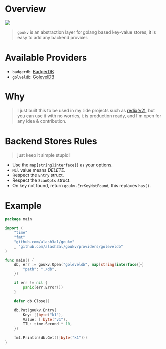 Overview
=========
[![](https://godoc.org/github.com/alash3al/goukv?status.svg)](https://godoc.org/github.com/alash3al/goukv)
> `goukv` is an abstraction layer for golang based key-value stores, it is easy to add any backend provider.

Available Providers
===================
- `badgerdb`: [BadgerDB](/providers/badgerdb)
- `golveldb`: [GolevelDB](/providers/goleveldb)

Why
===
> I just built this to be used in my side projects such as [redix(v2)](https://github.com/alash3al/redix/tree/v2), but you can use it with no worries, it is production ready, and I'm open for any idea & contribution.

Backend Stores Rules
=====================
> just keep it simple stupid!
- Use the `map[string]interface{}` as your options.
- `Nil` value means *DELETE*.
- Respect the `Entry` struct.
- Respect the `ScanOpts` struct.
- On key not found, return `goukv.ErrKeyNotFound`, this replaces `has()`.

Example
=======
```go
package main

import (
    "time"
    "fmt"
    "github.com/alash3al/goukv" 
    _ "github.com/alash3al/goukv/providers/goleveldb"
)

func main() {
    db, err := goukv.Open("goleveldb", map[string]interface{}{
        "path": "./db",
    })

    if err != nil {
        panic(err.Error())
    }

    defer db.Close()

    db.Put(goukv.Entry{
        Key: []byte("k1"),
        Value: []byte("v1"),
        TTL: time.Second * 10,
    })

    fmt.Println(db.Get([]byte("k1")))
}

```
